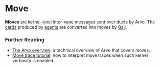 # Move

**Moves** are kernel-level inter-vane messages sent over [ducts](duct.md) by [Arvo](arvo.md). The [cards](card.md) produced by [agents](agent.md) are converted into moves by [Gall](gall.md).

### Further Reading

- [The Arvo overview](../system/kernel): a technical overview of Arvo that covers moves.
- [Move trace tutorial](../system/kernel/arvo/guides/move-trace.md): how to interpret move traces when such kernel verbosity is enabled.
